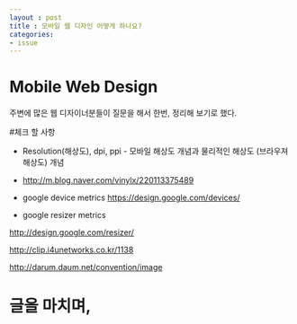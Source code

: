 ```yaml
---
layout : post
title : 모바일 웹 디자인 어떻게 하나요?
categories: 
- issue
---
```




# Mobile Web Design  
  주변에 많은 웹 디자이너분들이 질문을 해서 한번, 정리해 보기로 했다. 


 #체크 할 사항 
  

 * Resolution(해상도), dpi, ppi - 모바일 해상도 개념과 물리적인 해상도 (브라우져 해상도)  개념 

 * http://m.blog.naver.com/vinylx/220113375489

 * google device metrics
 https://design.google.com/devices/
 
 * google resizer metrics
 
 http://design.google.com/resizer/

 http://clip.i4unetworks.co.kr/1138

 http://darum.daum.net/convention/image


# 글을 마치며,

 





